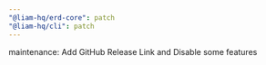 ```yaml
---
"@liam-hq/erd-core": patch
"@liam-hq/cli": patch
---
```


maintenance: Add GitHub Release Link and Disable some features
